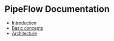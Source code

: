 # PipeFlow Documentation

- [Introduction](introduction.md)
- [Basic concepts](concepts.md)
- [Architecture](architecture.md)